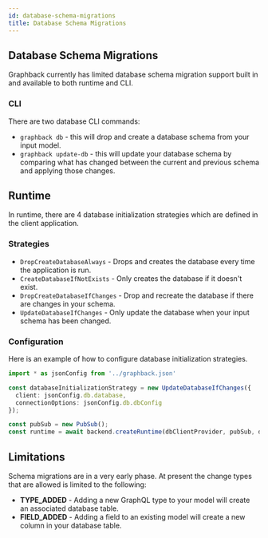 ```yaml
---
id: database-schema-migrations
title: Database Schema Migrations
---
```


## Database Schema Migrations

Graphback currently has limited database schema migration support built in and available to both runtime and CLI.

### CLI

There are two database CLI commands:

- `graphback db` - this will drop and create a database schema from your input model.
- `graphback update-db` - this will update your database schema by comparing what has changed between the current and previous schema and applying those changes.

## Runtime

In runtime, there are 4 database initialization strategies which are defined in the client application.

### Strategies

- `DropCreateDatabaseAlways` - Drops and creates the database every time the application is run.
- `CreateDatabaseIfNotExists` - Only creates the database if it doesn't exist.
- `DropCreateDatabaseIfChanges` - Drop and recreate the database if there are changes in your schema.
- `UpdateDatabaseIfChanges` - Only update the database when your input schema has been changed.

### Configuration

Here is an example of how to configure database initialization strategies.

```ts
import * as jsonConfig from '../graphback.json'

const databaseInitializationStrategy = new UpdateDatabaseIfChanges({
  client: jsonConfig.db.database,
  connectionOptions: jsonConfig.db.dbConfig
});

const pubSub = new PubSub();
const runtime = await backend.createRuntime(dbClientProvider, pubSub, databaseInitializationStrategy);
```

## Limitations

Schema migrations are in a very early phase. At present the change types that are allowed is limited to the following:

- **TYPE_ADDED** - Adding a new GraphQL type to your model will create an associated database table.
- **FIELD_ADDED** - Adding a field to an existing model will create a new column in your database table.
